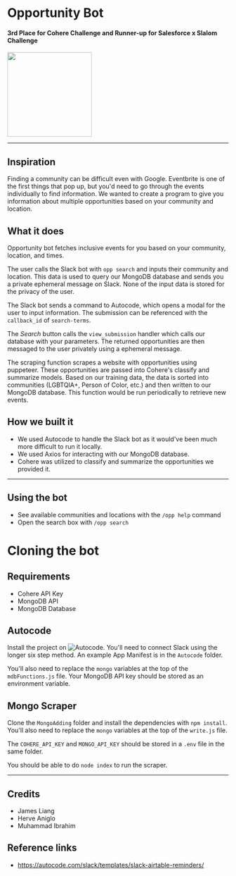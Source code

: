 # Opportunity Bot
#### 3rd Place for Cohere Challenge and Runner-up for Salesforce x Slalom Challenge
[<img src="https://open.autocode.com/static/images/open.svg?" width="192">](https://open.autocode.com/)

<hr>

## Inspiration
Finding a community can be difficult even with Google. Eventbrite is one of the first things that pop up, but you'd need to go through the events individually to find information. We wanted to create a program to give you information about multiple opportunities based on your community and location.

## What it does
Opportunity bot fetches inclusive events for you based on your community, location, and times.

The user calls the Slack bot with `opp search` and inputs their community and location. This data is used to query our MongoDB database and sends you a private ephemeral message on Slack. None of the input data is stored for the privacy of the user.

The Slack bot sends a command to Autocode, which opens a modal for the user to input information.
The submission can be referenced with the `callback_id` of `search-terms`.

The *Search* button calls the `view_submission` handler which calls our database with your parameters.
The returned opportunities are then messaged to the user privately using a ephemeral message.

The scraping function scrapes a website with opportunities using puppeteer. These opportunities are passed into Cohere's classify and summarize models. Based on our training data, the data is sorted into communities (LGBTQIA+, Person of Color, etc.) and then written to our MongoDB database. This function would be run periodically to retrieve new events.

## How we built it
- We used Autocode to handle the Slack bot as it would've been much more difficult to run it locally. 
- We used Axios for interacting with our MongoDB database. 
- Cohere was utilized to classify and summarize the opportunities we provided it.

<hr>

## Using the bot
- See available communities and locations with the `/opp help` command
- Open the search box with `/opp search` 

<!-- <hr> -->

# Cloning the bot
## Requirements
- Cohere API Key
- MongoDB API
- MongoDB Database

## Autocode
Install the project on ![Autocode](https://autocode.com/jliang/templates/slack-bot/). You'll need to connect Slack using the longer six step method. An example App Manifest is in the `Autocode` folder. 

You'll also need to replace the `mongo` variables at the top of the `mdbFunctions.js` file. Your MongoDB API key should be stored as an environment variable.

## Mongo Scraper
Clone the `MongoAdding` folder and install the dependencies with `npm install`.
You'll also need to replace the `mongo` variables at the top of the `write.js` file.

The `COHERE_API_KEY` and `MONGO_API_KEY` should be stored in a `.env` file in the same folder.

You should be able to do `node index` to run the scraper.

<hr>

## Credits
- James Liang
- Herve Aniglo
- Muhammad Ibrahim

## Reference links
- https://autocode.com/slack/templates/slack-airtable-reminders/